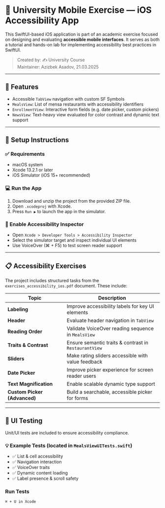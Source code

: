 # 📱 University Mobile Exercise — iOS Accessibility App

This SwiftUI-based iOS application is part of an academic exercise focused on designing and evaluating **accessible mobile interfaces**. It serves as both a tutorial and hands-on lab for implementing accessibility best practices in SwiftUI.

> Created by: ✍️ University Course  
> Maintainer: Azizbek Asadov, 21.03.2025

---

## 🚀 Features

- Accessible `TabView` navigation with custom SF Symbols
- `MealsView`: List of mensa restaurants with accessibility identifiers
- `EnrollmentView`: Interactive form fields (e.g. date picker, custom pickers)
- `NewsView`: Text-heavy view evaluated for color contrast and dynamic text support

---

## 🔧 Setup Instructions

### ✅ Requirements
- macOS system
- Xcode 13.2.1 or later
- iOS Simulator (iOS 15+ recommended)

### 💻 Run the App
1. Download and unzip the project from the provided ZIP file.
2. Open `.xcodeproj` with Xcode.
3. Press `Run ▶️` to launch the app in the simulator.

### 🧪 Enable Accessibility Inspector
- Open `Xcode > Developer Tools > Accessibility Inspector`
- Select the simulator target and inspect individual UI elements
- Use VoiceOver (⌘ + F5) to test screen reader support

---

## 📋 Accessibility Exercises

The project includes structured tasks from the `exercises_accessibility_ios.pdf` document. These include:

| Topic | Description |
|-------|-------------|
| **Labeling** | Improve accessibility labels for key UI elements |
| **Header** | Evaluate header navigation in `TabView` |
| **Reading Order** | Validate VoiceOver reading sequence in `MealsView` |
| **Traits & Contrast** | Ensure semantic traits & contrast in `RestaurantView` |
| **Sliders** | Make rating sliders accessible with value feedback |
| **Date Picker** | Improve picker experience for screen reader users |
| **Text Magnification** | Enable scalable dynamic type support |
| **Custom Picker (Advanced)** | Build a searchable, accessible picker for forms |

---

## 🧪 UI Testing

Unit/UI tests are included to ensure accessibility compliance.

### 💡 Example Tests (located in `MealsViewUITests.swift`)
- ✅ List & cell accessibility
- ✅ Navigation interaction
- ✅ VoiceOver traits
- ✅ Dynamic content loading
- ✅ Label presence & scroll safety

### Run Tests
```bash
⌘ + U in Xcode
